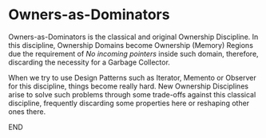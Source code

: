 # Owners-as-Dominators

Owners-as-Dominators is the classical and original Ownership Discipline. In 
this discipline, Ownership Domains become Ownership (Memory) Regions due the
requirement of _No incoming pointers_ inside such domain, therefore,
discarding the necessity for a Garbage Collector.

When we try to use Design Patterns such as Iterator, Memento or Observer for 
this discipline, things become really hard. New Ownership Disciplines arise to 
solve such problems through some trade-offs against this classical discipline, 
frequently discarding some properties here or reshaping other ones there.

END
